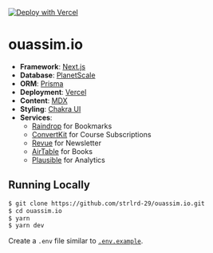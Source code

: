 [![Deploy with Vercel](https://vercel.com/button)](https://vercel.com/new/git/external?repository-url=https://github.com/strlrd-29/ouassim.io)

# ouassim.io

-   **Framework**: [Next.js](https://nextjs.org/)
-   **Database**: [PlanetScale](https://planetscale.com)
-   **ORM**: [Prisma](https://prisma.io/)
-   **Deployment**: [Vercel](https://vercel.com)
-   **Content**: [MDX](https://github.com/mdx-js/mdx)
-   **Styling**: [Chakra UI](https://chakra-ui.com/)
-   **Services**:
    -   [Raindrop](https://raindrop.io/) for Bookmarks
    -   [ConvertKit](https://convertkit.com/) for Course Subscriptions
    -   [Revue](https://www.getrevue.co/) for Newsletter
    -   [AirTable](https://airtable.com/) for Books
    -   [Plausible](https://plausible.io/) for Analytics

## Running Locally

```bash
$ git clone https://github.com/strlrd-29/ouassim.io.git
$ cd ouassim.io
$ yarn
$ yarn dev
```

Create a `.env` file similar to [`.env.example`](https://github.com/strlrd-29/ouassim.io/blob/main/.env.example).
